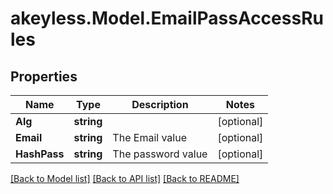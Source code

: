 # akeyless.Model.EmailPassAccessRules

## Properties

Name | Type | Description | Notes
------------ | ------------- | ------------- | -------------
**Alg** | **string** |  | [optional] 
**Email** | **string** | The Email value | [optional] 
**HashPass** | **string** | The password value | [optional] 

[[Back to Model list]](../README.md#documentation-for-models) [[Back to API list]](../README.md#documentation-for-api-endpoints) [[Back to README]](../README.md)

